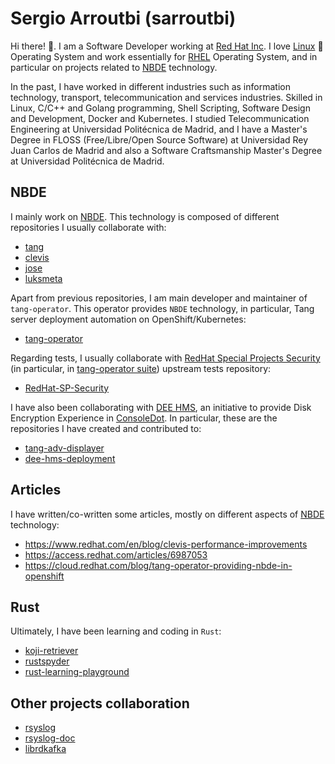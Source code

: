 # Sergio Arroutbi (sarroutbi)

Hi there! 👋. I am a Software Developer working at [Red Hat Inc](https://www.redhat.com/).  I love [Linux](https://www.linuxfoundation.org/) 🐧 Operating System and work essentially for [RHEL](https://www.redhat.com/es/technologies/linux-platforms/enterprise-linux) Operating System, and in particular on projects related to [NBDE](https://access.redhat.com/articles/6987053) technology.

In the past, I have worked in different industries such as information technology, transport, telecommunication and services industries. Skilled in Linux, C/C++ and Golang programming, Shell Scripting, Software Design and Development, Docker and Kubernetes. I studied Telecommunication Engineering at Universidad Politécnica de Madrid, and I have a Master's Degree in FLOSS (Free/Libre/Open Source Software) at Universidad Rey Juan Carlos de Madrid and also a Software Craftsmanship Master's Degree at Universidad Politécnica de Madrid.

## NBDE
I mainly work on [NBDE](https://access.redhat.com/articles/6987053). This technology is composed of different repositories I usually collaborate with:
* [tang](https://github.com/latchset/tang)
* [clevis](https://github.com/latchset/clevis)
* [jose](https://github.com/latchset/jose)
* [luksmeta](https://github.com/latchset/luksmeta)

Apart from previous repositories, I am main developer and maintainer of `tang-operator`. This operator provides `NBDE` technology, in particular, Tang server deployment automation on OpenShift/Kubernetes:
* [tang-operator](https://github.com/latchset/tang-operator)

Regarding tests, I usually collaborate with [RedHat Special Projects Security](https://github.com/RedHat-SP-Security/tests) (in particular, in [tang-operator suite](https://github.com/RedHat-SP-Security/tests/tree/master/tang-operator)) upstream tests repository:
* [RedHat-SP-Security](https://github.com/RedHat-SP-Security/tests/commits?author=sarroutbi)

I have also been collaborating with [DEE HMS](https://github.com/dee-hms/), an initiative to provide Disk Encryption Experience in [ConsoleDot](https://github.com/RedHatInsights). In particular, these are the repositories I have created and contributed to:
* [tang-adv-displayer](https://github.com/dee-hms/tang-adv-displayer)
* [dee-hms-deployment](https://github.com/dee-hms/dee-hms-deployment)

## Articles
I have written/co-written some articles, mostly on different aspects of [NBDE](https://access.redhat.com/articles/6987053) technology:
* https://www.redhat.com/en/blog/clevis-performance-improvements
* https://access.redhat.com/articles/6987053
* https://cloud.redhat.com/blog/tang-operator-providing-nbde-in-openshift

## Rust
Ultimately, I have been learning and coding in `Rust`:
* [koji-retriever](https://github.com/sarroutbi/koji-retriever)
* [rustspyder](https://github.com/sarroutbi/rustspyder)
* [rust-learning-playground](https://github.com/rust-learning-playground)

## Other projects collaboration
* [rsyslog](https://github.com/rsyslog/rsyslog/pulls?q=is%3Apr+author%3Asarroutbi+is%3Amerged)
* [rsyslog-doc](https://github.com/rsyslog/rsyslog-doc/pulls?q=is%3Apr+is%3Amerged+author%3Asarroutbi)
* [librdkafka](https://github.com/confluentinc/librdkafka/pulls?q=is%3Apr+author%3Asarroutbi+is%3Amerged)

<!--
**sarroutbi/sarroutbi** is a ✨ _special_ ✨ repository because its `README.md` (this file) appears on your GitHub profile.

Here are some ideas to get you started:

- 🔭 I’m currently working on ...
- 🌱 I’m currently learning ...
- 👯 I’m looking to collaborate on ...
- 🤔 I’m looking for help with ...
- 💬 Ask me about ...
- 📫 How to reach me: ...
- 😄 Pronouns: ...
- ⚡ Fun fact: ...
-->
